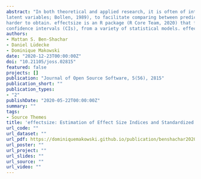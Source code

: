 ```yaml
---
abstract: "In both theoretical and applied research, it is often of interest to assess the strength of an observed association. This is typically done to allow the judgment of the magnitude of an effect (especially when units of measurement are not meaningful, e.g., in the use of estimated
latent variables; Bollen, 1989), to facilitate comparing between predictors’ importance within a given model, or both. Though some indices of effect size, such as the correlation coefficient (itself a standardized covariance coefficient) are readily available, other measures are often
harder to obtain. effectsize is an R package (R Core Team, 2020) that fills this important gap, providing utilities for easily estimating a wide variety of standardized effect sizes (i.e., effect sizes that are not tied to the units of measurement of the variables of interest) and their
confidence intervals (CIs), from a variety of statistical models. effectsize provides easy-to-use functions, with full documentation and explanation of the various effect sizes offered, and is also used by developers of other R packages as the back-end for effect size computation, such as parameters (Lüdecke et al., 2020), ggstatsplot (Patil, 2018), gtsummary (Sjoberg et al., 2020) and more."
authors:
- Mattan S. Ben-Shachar
- Daniel Lüdecke
- Dominique Makowski
date: "2020-12-23T00:00:00Z"
doi: "10.21105/joss.02815"
featured: false
projects: []
publication: "Journal of Open Source Software, 5(56), 2815"
publication_short: ""
publication_types:
- "2"
publishDate: "2020-05-22T00:00:00Z"
summary: ""
tags:
- Source Themes
title: 'effectsize: Estimation of Effect Size Indices and Standardized Parameters'
url_code: ""
url_dataset: ""
url_pdf: https://dominiquemakowski.github.io/publication/benshachar2020effectsize/benshachar2020effectsize.pdf
url_poster: ""
url_project: ""
url_slides: ""
url_source: ""
url_video: ""
---
```

